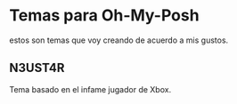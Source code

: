 # Temas para Oh-My-Posh
estos son temas que voy creando de acuerdo a mis gustos.
## N3UST4R
Tema basado en el infame jugador de Xbox.
